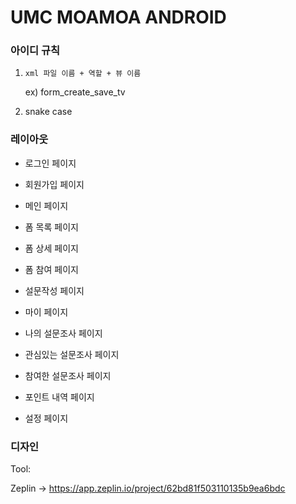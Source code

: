 # UMC MOAMOA ANDROID
### 아이디 규칙
1. `xml 파일 이름 + 역할 + 뷰 이름`

    ex) form_create_save_tv
2. snake case

### 레이아웃
- 로그인 페이지

- 회원가입 페이지

- 메인 페이지

- 폼 목록 페이지

- 폼 상세 페이지

- 폼 참여 페이지

- 설문작성 페이지

- 마이 페이지

- 나의 설문조사 페이지

- 관심있는 설문조사 페이지

- 참여한 설문조사 페이지

- 포인트 내역 페이지

- 설정 페이지

### 디자인
Tool:

Zeplin -> <https://app.zeplin.io/project/62bd81f503110135b9ea6bdc>
